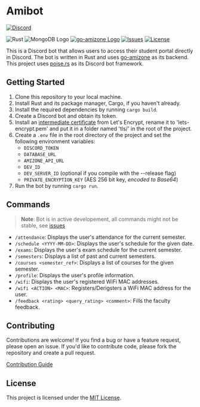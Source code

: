# Amibot

[![Discord](https://img.shields.io/static/v1?logo=Discord&logoColor=fff&labelColor=5562ea&label=Amibot%20Early%20Access&message=⬅️%20Click%20to%20use%20&color=50524f)](https://discord.gg/T9ZDVTw4mQ)

![Rust](https://img.shields.io/badge/Rust-%23000000.svg?style=flat&logo=rust&logoColor=white)
![MongoDB Logo](https://img.shields.io/badge/-MongoDB-47A248?logo=MongoDB&logoColor=fff)
[![go-amizone Logo](https://img.shields.io/badge/go%20amizone-2D8CFF?logo=go&logoColor=white)](https://github.com/ditsuke/go-amizone)
[![Issues](https://img.shields.io/github/issues/blonteractor/discord-amibot?logo=github)](https://github.com/blonteractor/discord-amibot/issues)
[![License](https://img.shields.io/github/license/Blonteractor/discord-amibot)](./LICENSE)

This is a Discord bot that allows users to access their student portal directly in Discord. The bot is written in Rust and uses [go-amizone](https://github.com/ditsuke/go-amizone) as its backend.
This project uses [poise.rs](https://github.com/serenity-rs/poise) as its Discord bot framework.

## Getting Started

1. Clone this repository to your local machine.
2. Install Rust and its package manager, Cargo, if you haven't already.
3. Install the required dependencies by running `cargo build`.
4. Create a Discord bot and obtain its token.
5. Install an [intermediate certificate](https://letsencrypt.org/certificates/#intermediate-certificates) from Let's Encrypt, rename it to 'lets-encrypt.pem' and put it in a folder named 'tls/' in the root of the project.
6. Create a `.env` file in the root directory of the project and set the following environment variables:
    - `DISCORD_TOKEN`
    - `DATABASE_URL`
    - `AMIZONE_API_URL`
    - `DEV_ID`
    - `DEV_SERVER_ID` (optional if you compile with the --release flag)
    - `PRIVATE_ENCRYPTION_KEY` (AES 256 bit key, _encoded to Base64_)
7. Run the bot by running `cargo run`.

## Commands

> **Note**: Bot is in active developement, all commands might not be stable, see [issues](https://github.com/Blonteractor/discord-amibot/issues)

- `/attendance`: Displays the user's attendance for the current semester.
- `/schedule <YYYY-MM-DD>`: Displays the user's schedule for the given date.
- `/exams`: Displays the user's exam schedule for the current semester.
- `/semesters`: Displays a list of past and current semesters.
- `/courses <semester_ref>`: Displays a list of courses for the given semester.
- `/profile`: Displays the user's profile information.
- `/wifi`: Displays the user's registered WiFi MAC addresses.
- `/wifi <ACTION> <MAC>`: Registers/Derigsters a WiFi MAC address for the user.
- `/feedback <rating> <query_rating> <comment>`: Fills the faculty feedback.

## Contributing

Contributions are welcome! If you find a bug or have a feature request, please open an issue. If you'd like to contribute code, please fork the repository and create a pull request.

[Contribution Guide](./CONTRIBUTING.md)

## License

This project is licensed under the [MIT License](./LICENSE).
